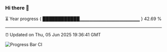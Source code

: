 ### Hi there 👋

⏳ Year progress { ████████████▁▁▁▁▁▁▁▁▁▁▁▁▁▁▁▁▁▁ } 42.69 %

---

⏰ Updated on Thu, 05 Jun 2025 19:36:41 GMT

![Progress Bar CI](https://github.com/IshwaranRudhara/GIT-ACTION/workflows/Progress%20Bar%20CI/badge.svg)
